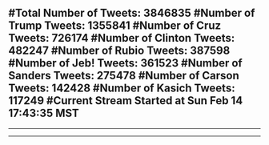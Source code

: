 #Total Number of Tweets: 3846835 
#Number of Trump Tweets: 1355841
#Number of Cruz Tweets: 726174
#Number of Clinton Tweets: 482247
#Number of Rubio Tweets: 387598
#Number of Jeb! Tweets: 361523
#Number of Sanders Tweets: 275478
#Number of Carson Tweets: 142428
#Number of Kasich Tweets: 117249
#Current Stream Started at Sun Feb 14 17:43:35 MST
---
---
---
